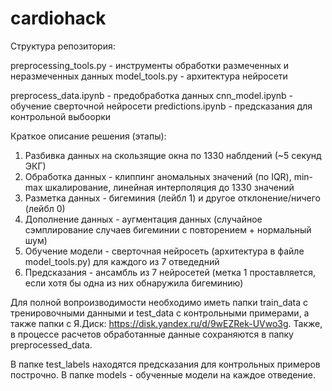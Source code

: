 # cardiohack

Структура репозитория:

preprocessing_tools.py - инструменты обработки размеченных и неразмеченных данных
model_tools.py - архитектура нейросети

preprocess_data.ipynb - предобработка данных
cnn_model.ipynb - обучение сверточной нейросети
predictions.ipynb - предсказания для контрольной выбоорки


Краткое описание решения (этапы):
1. Разбивка данных на скользящие окна по 1330 наблдений (~5 секунд ЭКГ)
2. Обработка данных - клиппинг аномальных значений (по IQR), min-max шкалирование, линейная интерполяция до 1330 значений
3. Разметка данных - бигеминия (лейбл 1) и другое отклонение/ничего (лейбл 0)
4. Дополнение данных - аугментация данных (случайное сэмплирование случаев бигеминии с повторением + нормальный шум)
5. Обучение модели - сверточная нейросеть (архитектура в файле model_tools.py) для каждого из 7 отведедний
6. Предсказания - ансамбль из 7 нейросетей (метка 1 проставляется, если хотя бы одна из них обнаружила бигеминию)


Для полной вопроизводимости необходимо иметь папки train_data с тренировочными данными и test_data с контрольными примерами, а также папки с Я.Диск: https://disk.yandex.ru/d/9wEZRek-UVwo3g. Также, в процессе расчетов обработанные данные сохраняются в папку preprocessed_data.


В папке test_labels находятся предсказания для контрольных примеров построчно. В папке models - обученные модели на каждое отведение.
